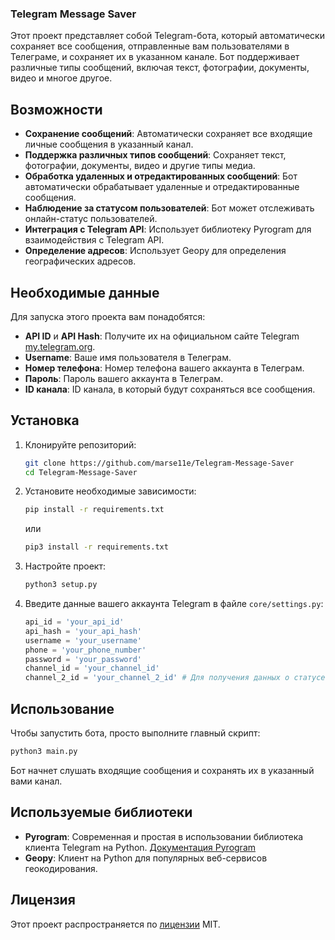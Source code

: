 ### Telegram Message Saver

Этот проект представляет собой Telegram-бота, который автоматически сохраняет все сообщения, отправленные вам пользователями в Телеграме, и сохраняет их в указанном канале. Бот поддерживает различные типы сообщений, включая текст, фотографии, документы, видео и многое другое.

## Возможности

- **Сохранение сообщений**: Автоматически сохраняет все входящие личные сообщения в указанный канал.
- **Поддержка различных типов сообщений**: Сохраняет текст, фотографии, документы, видео и другие типы медиа.
- **Обработка удаленных и отредактированных сообщений**: Бот автоматически обрабатывает удаленные и отредактированные сообщения.
- **Наблюдение за статусом пользователей**: Бот может отслеживать онлайн-статус пользователей.
- **Интеграция с Telegram API**: Использует библиотеку Pyrogram для взаимодействия с Telegram API.
- **Определение адресов**: Использует Geopy для определения географических адресов.

## Необходимые данные

Для запуска этого проекта вам понадобятся:

- **API ID** и **API Hash**: Получите их на официальном сайте Telegram [my.telegram.org](https://my.telegram.org).
- **Username**: Ваше имя пользователя в Телеграм.
- **Номер телефона**: Номер телефона вашего аккаунта в Телеграм.
- **Пароль**: Пароль вашего аккаунта в Телеграм.
- **ID канала**: ID канала, в который будут сохраняться все сообщения.

## Установка

1. Клонируйте репозиторий:

   ```bash
   git clone https://github.com/marse11e/Telegram-Message-Saver
   cd Telegram-Message-Saver
   ```

2. Установите необходимые зависимости:

   ```bash
   pip install -r requirements.txt
   ```
   или
   ```bash
   pip3 install -r requirements.txt
   ```

3. Настройте проект:

   ```bash
   python3 setup.py
   ```

4. Введите данные вашего аккаунта Telegram в файле `core/settings.py`:

   ```python
   api_id = 'your_api_id'
   api_hash = 'your_api_hash'
   username = 'your_username'
   phone = 'your_phone_number'
   password = 'your_password'
   channel_id = 'your_channel_id'
   channel_2_id = 'your_channel_2_id' # Для получения данных о статусе пользователя
   ```

## Использование

Чтобы запустить бота, просто выполните главный скрипт:

```bash
python3 main.py
```

Бот начнет слушать входящие сообщения и сохранять их в указанный вами канал.

## Используемые библиотеки

- **Pyrogram**: Современная и простая в использовании библиотека клиента Telegram на Python. [Документация Pyrogram](https://docs.pyrogram.org/intro/quickstart)
- **Geopy**: Клиент на Python для популярных веб-сервисов геокодирования.

## Лицензия

Этот проект распространяется по [лицензии](LICENSE) MIT.